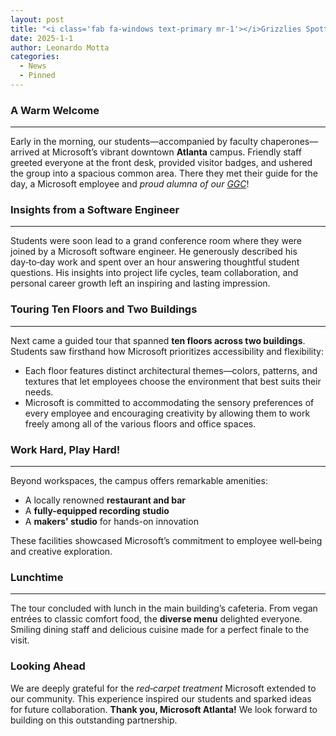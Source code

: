 ```yaml
---
layout: post
title: "<i class='fab fa-windows text-primary mr-1'></i>Grizzlies Spotted at Microsoft!"
date: 2025-1-1
author: Leonardo Motta
categories:
  - News
  - Pinned
---
```

### A Warm Welcome
<hr>

Early in the morning, our students—accompanied by faculty chaperones—arrived at Microsoft’s vibrant downtown **Atlanta** campus. Friendly staff greeted everyone at the front desk, provided visitor badges, and ushered the group into a spacious common area. There they met their guide for the day, a Microsoft employee and *proud alumna of our [GGC](https://ggc.edu)*!

### Insights from a Software Engineer
<hr>

Students were soon lead to a grand conference room where they were joined by a Microsoft software engineer. He generously described his day‑to‑day work and spent over an hour answering thoughtful student questions. His insights into project life cycles, team collaboration, and personal career growth left an inspiring and lasting impression.

### Touring Ten Floors and Two Buildings
<hr>

Next came a guided tour that spanned **ten floors across two buildings**. Students saw firsthand how Microsoft prioritizes accessibility and flexibility:

- Each floor features distinct architectural themes—colors, patterns, and textures that let employees choose the environment that best suits their needs.
- Microsoft is committed to accommodating the sensory preferences of every employee and encouraging creativity by allowing them to work freely among all of the various floors and office spaces.

### Work Hard, Play Hard!
<hr>

Beyond workspaces, the campus offers remarkable amenities:

- A locally renowned **restaurant and bar**
- A **fully-equipped recording studio**
- A **makers' studio** for hands-on innovation

These facilities showcased Microsoft’s commitment to employee well‑being and creative exploration.

### Lunchtime
<hr>

The tour concluded with lunch in the main building’s cafeteria. From vegan entrées to classic comfort food, the **diverse menu** delighted everyone. Smiling dining staff and delicious cuisine made for a perfect finale to the visit.

### Looking Ahead

We are deeply grateful for the *red‑carpet treatment* Microsoft extended to our community. This experience inspired our students and sparked ideas for future collaboration. **Thank you, Microsoft Atlanta!** We look forward to building on this outstanding partnership.
